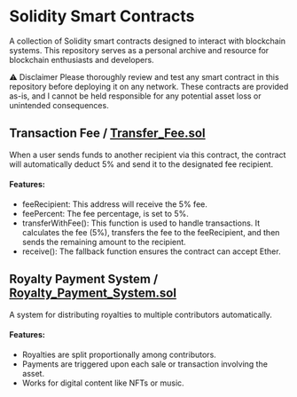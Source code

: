 # Solidity Smart Contracts

A collection of Solidity smart contracts designed to interact with blockchain systems. This repository serves as a personal archive and resource for blockchain enthusiasts and developers.

⚠️ Disclaimer
Please thoroughly review and test any smart contract in this repository before deploying it on any network. These contracts are provided as-is, and I cannot be held responsible for any potential asset loss or unintended consequences.

## Transaction Fee / [Transfer_Fee.sol](https://github.com/cosmosresident/Smartcontracts/blob/main/Transfer_Fee.sol)
When a user sends funds to another recipient via this contract, the contract will automatically deduct 5% and send it to the designated fee recipient.

#### Features:
- feeRecipient: This address will receive the 5% fee.
- feePercent: The fee percentage, is set to 5%.
- transferWithFee(): This function is used to handle transactions. It calculates the fee (5%), transfers the fee to the feeRecipient, and then sends the remaining amount to the recipient.
- receive(): The fallback function ensures the contract can accept Ether.

## Royalty Payment System / [Royalty_Payment_System.sol](https://github.com/cosmosresident/Smartcontracts/blob/main/Royalty_Payment_System.sol)
A system for distributing royalties to multiple contributors automatically.

#### Features:
- Royalties are split proportionally among contributors.
- Payments are triggered upon each sale or transaction involving the asset.
- Works for digital content like NFTs or music.
